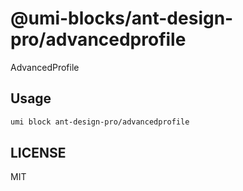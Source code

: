 # @umi-blocks/ant-design-pro/advancedprofile

AdvancedProfile

## Usage

```sh
umi block ant-design-pro/advancedprofile
```

## LICENSE

MIT
